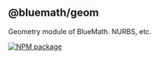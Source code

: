 
## @bluemath/geom

Geometry module of BlueMath. NURBS, etc.

[![NPM package](https://img.shields.io/npm/v/@bluemath/geom.svg)](https://www.npmjs.com/package/@bluemath/geom)


